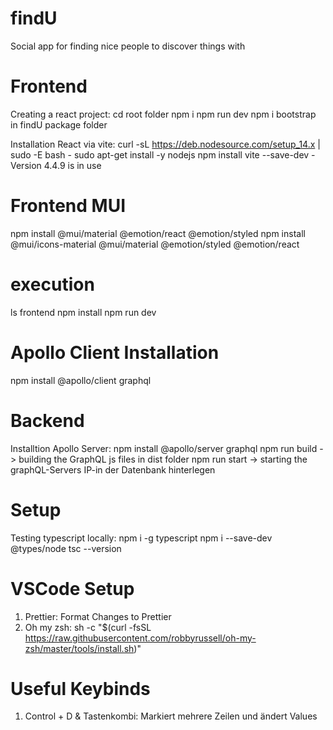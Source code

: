 # findU

Social app for finding nice people to discover things with

# Frontend

Creating a react project:
cd root folder
npm i
npm run dev
npm i bootstrap in findU package folder

Installation React via vite:
curl -sL https://deb.nodesource.com/setup_14.x | sudo -E bash -
sudo apt-get install -y nodejs
npm install
vite --save-dev - Version 4.4.9 is in use

# Frontend MUI

npm install @mui/material @emotion/react @emotion/styled
npm install @mui/icons-material @mui/material @emotion/styled @emotion/react

# execution

ls frontend
npm install
npm run dev

# Apollo Client Installation

npm install @apollo/client graphql

# Backend

Installtion Apollo Server:
npm install @apollo/server graphql
npm run build -> building the GraphQL js files in dist folder
npm run start -> starting the graphQL-Servers
IP-in der Datenbank hinterlegen

# Setup

Testing typescript locally:
npm i -g typescript
npm i --save-dev @types/node
tsc --version

# VSCode Setup

1. Prettier: Format Changes to Prettier
2. Oh my zsh:
   sh -c "$(curl -fsSL https://raw.githubusercontent.com/robbyrussell/oh-my-zsh/master/tools/install.sh)"

# Useful Keybinds

1. Control + D & Tastenkombi: Markiert mehrere Zeilen und ändert Values

